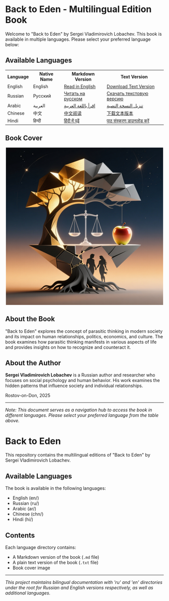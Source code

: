 # Back to Eden - Multilingual Edition Book

Welcome to "Back to Eden" by Sergei Vladimirovich Lobachev. This book is available in multiple languages. Please select your preferred language below:

## Available Languages

<div align="center">
  <table>
    <tr>
      <th>Language</th>
      <th>Native Name</th>
      <th>Markdown Version</th>
      <th>Text Version</th>
    </tr>
    <tr>
      <td>English</td>
      <td>English</td>
      <td><a href="en/Back_to_Eden_en.md">Read in English</a></td>
      <td><a href="en/Back_to_Eden_en.txt">Download Text Version</a></td>
    </tr>
    <tr>
      <td>Russian</td>
      <td>Русский</td>
      <td><a href="ru/Back_to_Eden_ru.md">Читать на русском</a></td>
      <td><a href="ru/Back_to_Eden_ru.txt">Скачать текстовую версию</a></td>
    </tr>
    <tr>
      <td>Arabic</td>
      <td>العربية</td>
      <td><a href="ar/Back_to_Eden_ar.md">اقرأ باللغة العربية</a></td>
      <td><a href="ar/Back_to_Eden_ar.txt">تنزيل النسخة النصية</a></td>
    </tr>
    <tr>
      <td>Chinese</td>
      <td>中文</td>
      <td><a href="zh/Back_to_Eden_zh.md">中文阅读</a></td>
      <td><a href="zh/Back_to_Eden_zh.txt">下载文本版本</a></td>
    </tr>
    <tr>
      <td>Hindi</td>
      <td>हिन्दी</td>
      <td><a href="hi/Back_to_Eden_hi.md">हिंदी में पढ़ें</a></td>
      <td><a href="hi/Back_to_Eden_hi.txt">पाठ संस्करण डाउनलोड करें</a></td>
    </tr>
  </table>
</div>

## Book Cover

<div align="center">
  <img src="en/1760551192.png" alt="Book Cover" width="500"/>
</div>

## About the Book

"Back to Eden" explores the concept of parasitic thinking in modern society and its impact on human relationships, politics, economics, and culture. The book examines how parasitic thinking manifests in various aspects of life and provides insights on how to recognize and counteract it.

## About the Author

**Sergei Vladimirovich Lobachev** is a Russian author and researcher who focuses on social psychology and human behavior. His work examines the hidden patterns that influence society and individual relationships.

Rostov-on-Don, 2025

---
*Note: This document serves as a navigation hub to access the book in different languages. Please select your preferred language from the table above.*

# Back to Eden

This repository contains the multilingual editions of "Back to Eden" by Sergei Vladimirovich Lobachev.



## Available Languages

The book is available in the following languages:
- English (en/)
- Russian (ru/)
- Arabic (ar/)
- Chinese (chn/)
- Hindi (hi/)


## Contents

Each language directory contains:
- A Markdown version of the book (`.md` file)
- A plain text version of the book (`.txt` file)
- Book cover image


---
*This project maintains bilingual documentation with 'ru' and 'en' directories under the root for Russian and English versions respectively, as well as additional languages.*